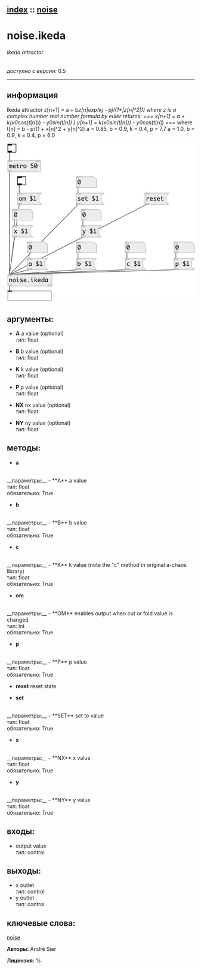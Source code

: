 [index](index.html) :: [noise](category_noise.html)
---

# noise.ikeda

###### Ikeda attractor

*доступно с версии:* 0.5

---


## информация
Ikeda attractor z[n+1] = a + b*z[n]*exp(kj - pj/(1+|z[n]^2|)) where z is a complex number real number formula by euler returns: === x[n+1] = a + k*(x0*cos(t[n])) - y0*sin(t[n]) ) y[n+1] = k*(x0*sin(t[n])) - y0*cos(t[n]) === where t[n] = b - p/(1 + x[n]^2 + y[n]^2) a = 0.85, b = 0.9, k = 0.4, p = 7.7 a = 1.0, b = 0.9, k = 0.4, p = 6.0


[![example](../examples/img/noise.ikeda.jpg)](../examples/pd/noise.ikeda.pd)



## аргументы:

* **A**
a value (optional)<br>
_тип:_ float<br>

* **B**
b value (optional)<br>
_тип:_ float<br>

* **K**
k value (optional)<br>
_тип:_ float<br>

* **P**
p value (optional)<br>
_тип:_ float<br>

* **NX**
nx value (optional)<br>
_тип:_ float<br>

* **NY**
ny value (optional)<br>
_тип:_ float<br>



## методы:

* **a**
<br>
  __параметры:__
  - **A** a value<br>
    тип: float <br>
    обязательно: True <br>

* **b**
<br>
  __параметры:__
  - **B** b value<br>
    тип: float <br>
    обязательно: True <br>

* **c**
<br>
  __параметры:__
  - **K** k value (note the &#34;c&#34; method in original a-chaos library)<br>
    тип: float <br>
    обязательно: True <br>

* **om**
<br>
  __параметры:__
  - **OM** enables output when cut or fold value is changed<br>
    тип: int <br>
    обязательно: True <br>

* **p**
<br>
  __параметры:__
  - **P** p value<br>
    тип: float <br>
    обязательно: True <br>

* **reset**
reset state<br>

* **set**
<br>
  __параметры:__
  - **SET** set to value<br>
    тип: float <br>
    обязательно: True <br>

* **x**
<br>
  __параметры:__
  - **NX** x value<br>
    тип: float <br>
    обязательно: True <br>

* **y**
<br>
  __параметры:__
  - **NY** y value<br>
    тип: float <br>
    обязательно: True <br>






## входы:

* output value<br>
_тип:_ control



## выходы:

* x outlet<br>
_тип:_ control
* y outlet<br>
_тип:_ control



## ключевые слова:

[noise](keywords/noise.html)






**Авторы:** André Sier




**Лицензия:** %





